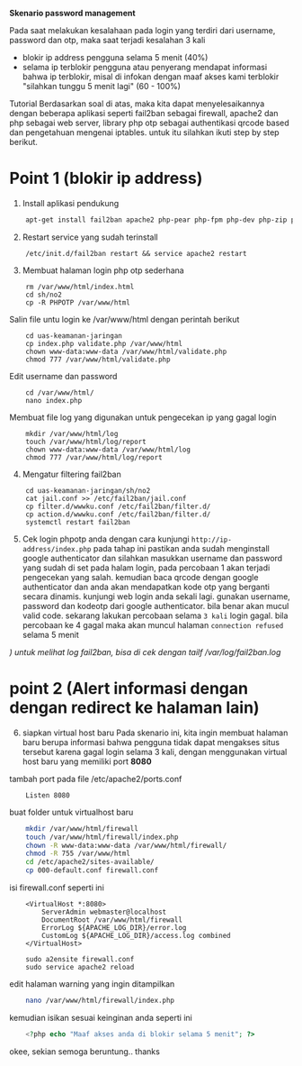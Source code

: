 __Skenario password management__

Pada saat melakukan kesalahaan pada login yang terdiri dari username, password dan otp, maka saat terjadi kesalahan 3 kali
  - blokir ip address pengguna selama 5 menit (40%)
  - selama ip terblokir pengguna atau penyerang mendapat informasi bahwa ip terblokir, misal di infokan dengan maaf akses kami terblokir "silahkan tunggu 5 menit lagi" (60 - 100%)

Tutorial 
Berdasarkan soal di atas, maka kita dapat menyelesaikannya dengan beberapa aplikasi seperti fail2ban sebagai firewall, apache2 dan php sebagai web server, library php otp sebagai authentikasi qrcode based dan pengetahuan mengenai iptables. untuk itu silahkan ikuti step by step berikut. 

# Point 1 (blokir ip address)
1. Install aplikasi pendukung
```bash
    apt-get install fail2ban apache2 php-pear php-fpm php-dev php-zip php-curl php-xmlrpc php-gd php-mysql php-mbstring php-xml libapache2-mod-php
```
2. Restart service yang sudah terinstall
```
    /etc/init.d/fail2ban restart && service apache2 restart
```

3. Membuat halaman login php otp sederhana 
```
    rm /var/www/html/index.html
    cd sh/no2
    cp -R PHPOTP /var/www/html    
```
Salin file untu login ke /var/www/html dengan perintah berikut 
```
    cd uas-keamanan-jaringan
    cp index.php validate.php /var/www/html
    chown www-data:www-data /var/www/html/validate.php
    chmod 777 /var/www/html/validate.php
```
Edit username dan password 
```
    cd /var/www/html/
    nano index.php
```
Membuat file log yang digunakan untuk pengecekan ip yang gagal login
```
    mkdir /var/www/html/log
    touch /var/www/html/log/report
    chown www-data:www-data /var/www/html/log
    chmod 777 /var/www/html/log/report
```

4. Mengatur filtering fail2ban 
```
    cd uas-keamanan-jaringan/sh/no2
    cat jail.conf >> /etc/fail2ban/jail.conf
    cp filter.d/wwwku.conf /etc/fail2ban/filter.d/
    cp action.d/wwwku.conf /etc/fail2ban/filter.d/
    systemctl restart fail2ban
```
5. Cek login phpotp anda dengan cara kunjungi `http://ip-address/index.php`
pada tahap ini pastikan anda sudah menginstall google authenticator dan 
silahkan masukkan username dan password yang sudah di set pada halam login, pada percobaan 1 akan terjadi pengecekan yang salah. kemudian baca qrcode dengan google authenticator dan anda akan mendapatkan kode otp yang berganti secara dinamis.  kunjungi web login anda sekali lagi. gunakan username, password dan kodeotp dari google authenticator. bila benar akan mucul valid code. 
sekarang lakukan percobaan selama `3 kali` login gagal. bila percobaan ke 4 gagal maka akan muncul halaman `connection refused` selama 5 menit

*) untuk melihat log fail2ban, bisa di cek dengan tailf /var/log/fail2ban.log*

# point 2 (Alert informasi dengan dengan redirect ke halaman lain)
6. siapkan virtual host baru
Pada skenario ini, kita ingin membuat halaman baru berupa informasi bahwa pengguna tidak dapat mengakses situs tersebut karena gagal login selama 3 kali, dengan menggunakan virtual host baru yang memiliki port __8080__

tambah port pada file /etc/apache2/ports.conf
```
    Listen 8080
```
buat folder untuk virtualhost baru
```bash   
    mkdir /var/www/html/firewall
    touch /var/www/html/firewall/index.php
    chown -R www-data:www-data /var/www/html/firewall/
    chmod -R 755 /var/www/html
    cd /etc/apache2/sites-available/
    cp 000-default.conf firewall.conf
```
isi firewall.conf seperti ini
```
    <VirtualHost *:8080>
        ServerAdmin webmaster@localhost
        DocumentRoot /var/www/html/firewall
        ErrorLog ${APACHE_LOG_DIR}/error.log
        CustomLog ${APACHE_LOG_DIR}/access.log combined
    </VirtualHost>
```

```
    sudo a2ensite firewall.conf
    sudo service apache2 reload
```
edit halaman warning yang ingin ditampilkan
```bash
    nano /var/www/html/firewall/index.php
```
kemudian isikan sesuai keinginan anda seperti ini

```php
    <?php echo "Maaf akses anda di blokir selama 5 menit"; ?>
```

okee, sekian semoga beruntung.. thanks




